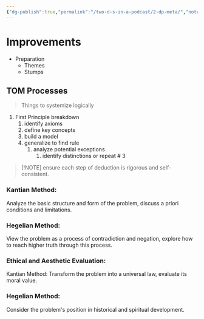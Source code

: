 ```yaml
---
{"dg-publish":true,"permalink":"/two-d-s-in-a-podcast/2-dp-meta/","noteIcon":""}
---
```



# Improvements
- Preparation
	- Themes
	- Stumps


## TOM Processes
> Things to systemize logically

1. First Principle breakdown
	1. identify axioms
	2. define key concepts
	3. build a model
	4. generalize to find rule
		1. analyze potential exceptions
			1. identify distinctions or repeat # 3


> [!NOTE] ensure each step of deduction is rigorous and self-consistent.



		
### Kantian Method:
Analyze the basic structure and form of the problem, discuss a priori conditions and limitations.
### Hegelian Method:
View the problem as a process of contradiction and negation, explore how to reach higher truth through this process.
### Ethical and Aesthetic Evaluation:
Kantian Method: Transform the problem into a universal law, evaluate its moral value.

### Hegelian Method:
Consider the problem's position in historical and spiritual development.